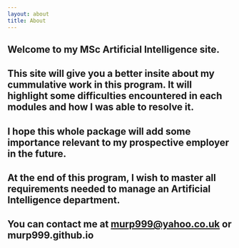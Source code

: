 ```yaml
---
layout: about
title: About
---
```


## Welcome to my MSc Artificial Intelligence site.

## This site will give you a better insite about my cummulative work in this program. It will highlight some difficulties encountered in each modules and how I was able to resolve it.

## I hope this whole package will add some importance relevant to my prospective employer in the future.

## At the end of this program, I wish to master all requirements needed to manage an Artificial Intelligence department.

## You can contact me at murp999@yahoo.co.uk or murp999.github.io


